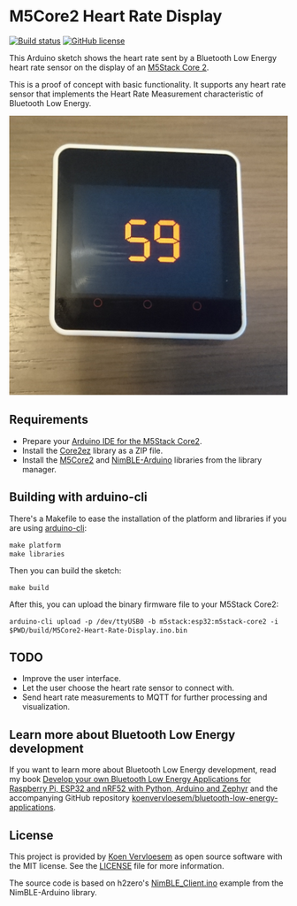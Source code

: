# M5Core2 Heart Rate Display

[![Build status](https://github.com/koenvervloesem/M5Core2-Heart-Rate-Display/workflows/Build/badge.svg)](https://github.com/koenvervloesem/M5Core2-Heart-Rate-Display/actions)
[![GitHub license](https://img.shields.io/github/license/koenvervloesem/M5Core2-Heart-Rate-Display.svg)](https://github.com/koenvervloesem/M5Core2-Heart-Rate-Display/blob/main/LICENSE)

This Arduino sketch shows the heart rate sent by a Bluetooth Low Energy heart rate sensor on the display of an [M5Stack Core 2](https://m5stack.com/products/m5stack-core2-esp32-iot-development-kit).

This is a proof of concept with basic functionality. It supports any heart rate sensor that implements the Heart Rate Measurement characteristic of Bluetooth Low Energy.

![M5Stack Core2 running the heart rate display code](https://github.com/koenvervloesem/M5Core2-Heart-Rate-Display/raw/main/m5core2-heart-rate.jpg)

## Requirements

* Prepare your [Arduino IDE for the M5Stack Core2](https://docs.m5stack.com/#/en/arduino/arduino_core2_development).
* Install the [Core2ez](https://github.com/M5ez/Core2ez) library as a ZIP file.
* Install the [M5Core2](https://github.com/m5stack/M5Core2) and [NimBLE-Arduino](https://github.com/h2zero/NimBLE-Arduino) libraries from the library manager.

## Building with arduino-cli
There's a Makefile to ease the installation of the platform and libraries if you are using [arduino-cli](https://github.com/arduino/arduino-cli):

```console
make platform
make libraries
```

Then you can build the sketch:

```console
make build
```

After this, you can upload the binary firmware file to your M5Stack Core2:

```console
arduino-cli upload -p /dev/ttyUSB0 -b m5stack:esp32:m5stack-core2 -i $PWD/build/M5Core2-Heart-Rate-Display.ino.bin
```

## TODO

* Improve the user interface.
* Let the user choose the heart rate sensor to connect with.
* Send heart rate measurements to MQTT for further processing and visualization.

## Learn more about Bluetooth Low Energy development

If you want to learn more about Bluetooth Low Energy development, read my book [Develop your own Bluetooth Low Energy Applications for Raspberry Pi, ESP32 and nRF52 with Python, Arduino and Zephyr](https://koen.vervloesem.eu/books/develop-your-own-bluetooth-low-energy-applications/) and the accompanying GitHub repository [koenvervloesem/bluetooth-low-energy-applications](https://github.com/koenvervloesem/bluetooth-low-energy-applications).

## License

This project is provided by [Koen Vervloesem](mailto:koen@vervloesem.eu) as open source software with the MIT license. See the [LICENSE](LICENSE) file for more information.

The source code is based on h2zero's [NimBLE_Client.ino](https://github.com/h2zero/NimBLE-Arduino/blob/master/examples/NimBLE_Client/NimBLE_Client.ino) example from the NimBLE-Arduino library.
